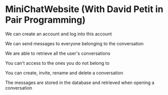 # MiniChatWebsite (With David Petit in Pair Programming)



We can create an account and log into this account

We can send messages to everyone belonging to the conversation

We are able to retrieve all the user's conversations

You can't access to the ones you do not belong to

You can create, invite, rename and delete a conversation

The messages are stored in the database and retrieved when opening a conversation